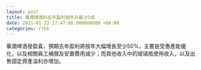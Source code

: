 ```yaml
---
layout: post
title: 華潤啤酒料去年盈利按年升最少5成
date: 2021-01-22 17:47:08.000000000 +08:00
categories: rthk
---
```


華潤啤酒發盈喜，預期去年盈利將按年大幅增長至少50%，主要是受惠產能優化，以及相關員工補償及安置費用減少；而其他收入中的玻璃瓶使用收入，以及出售固定資產溢利亦增加。
